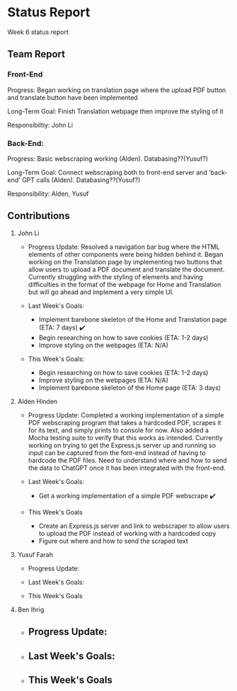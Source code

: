 # Status Report
Week 6 status report

## Team Report
### Front-End
Progress: Began working on translation page where the upload PDF button and translate button have been implemented

Long-Term Goal: Finish Translation webpage then improve the styling of it

Responsibiltiy: John Li

### Back-End:
Progress: Basic webscraping working (Alden). Databasing??(Yusuf?)

Long-Term Goal: Connect webscraping both to front-end server and 'back-end' GPT calls (Alden). Databasing??(Yusuf?)

Responsibility: Alden, Yusuf

## Contributions
1. John Li
    - Progress Update: Resolved a navigation bar bug where the HTML elements of other components were being hidden behind it. Began working on the Translation page by implementing two buttons that allow users to upload a PDF document and translate the document. Currently struggling with the styling of elements and having difficulties in the format of the webpage for Home and Translation but will go ahead and implement a very simple UI.

    - Last Week's Goals:
        - Implement barebone skeleton of the Home and Translation page (ETA: 7 days) ✔️
        - Begin researching on how to save cookies (ETA: 1-2 days)
        - Improve styling on the webpages (ETA: N/A)


    - This Week's Goals:
        - Begin researching on how to save cookies (ETA: 1-2 days)
        - Improve styling on the webpages (ETA: N/A)
        - Implement barebone skeleton of the Home page (ETA: 3 days)


2. Alden Hinden
    - Progress Update: Completed a working implementation of a simple PDF webscraping program that takes a hardcoded PDF, scrapes it for its text, and simply prints to console for now. Also added a Mocha testing suite to verify that this works as intended. Currently working on trying to get the Express.js server up and running so input can be captured from the font-end instead of having to hardcode the PDF files. Need to understand where and how to send the data to ChatGPT once it has been integrated with the front-end. 

    - Last Week's Goals:
        - Get a working implementation of a simple PDF webscrape ✔️

    - This Week's Goals
        - Create an Express.js server and link to webscraper to allow users to upload the PDF instead of working with a hardcoded copy
        - Figure out where and how to send the scraped text


3. Yusuf Farah
    - Progress Update:

    - Last Week's Goals:


    - This Week's Goals


4. Ben Ihrig
    - Progress Update:
        -

    - Last Week's Goals:
        - 

    - This Week's Goals
        - 
